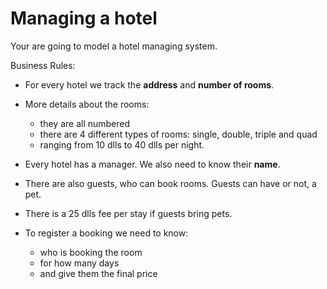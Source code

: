 # Managing a hotel

Your are going to model a hotel managing system.

Business Rules:

- For every hotel we track the **address** and **number of rooms**.

- More details about the rooms:
  - they are all numbered
  - there are 4 different types of rooms: single, double, triple and quad
  - ranging from 10 dlls to 40 dlls per night.

- Every hotel has a manager. We also need to know their **name**.

- There are also guests, who can book rooms. Guests can have or not, a pet.

- There is a 25 dlls fee per stay if guests bring pets.

- To register a booking we need to know:
  - who is booking the room
  - for how many days 
  - and give them the final price
